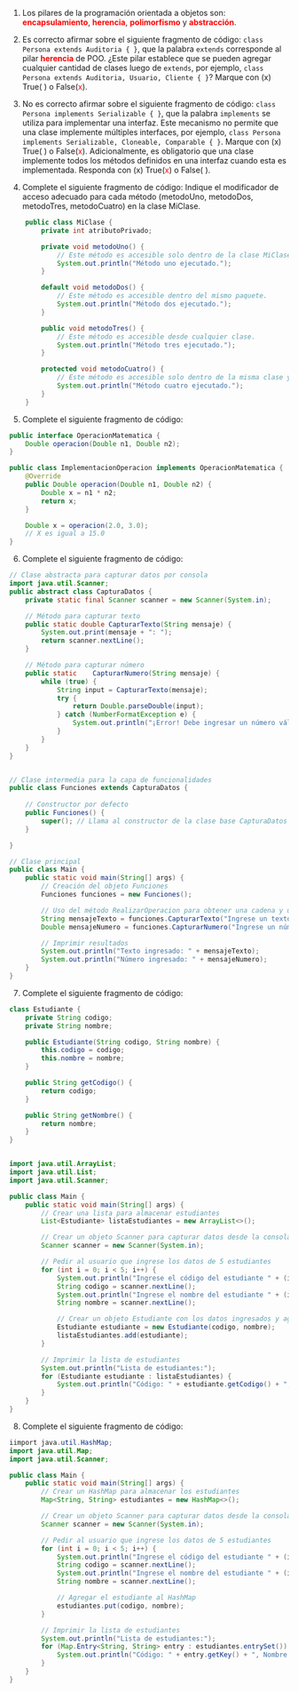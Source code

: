 1. Los pilares de la programación orientada a objetos son: <span style="color:red">**encapsulamiento**</span>, <span style="color:red">**herencia**</span>, <span style="color:red">**polimorfismo**</span> y <span style="color:red">**abstracción**</span>.
   
2. Es correcto afirmar sobre el siguiente fragmento de código: `class Persona extends Auditoria { }`, que la palabra `extends` corresponde al pilar <span style="color:red">**herencia**</span> de POO. ¿Este pilar establece que se pueden agregar cualquier cantidad de clases luego de `extends`, por ejemplo, `class Persona extends Auditoria, Usuario, Cliente { }`? Marque con (x) True( ) o False(<span style="color:red">x</span>).
   
3. No es correcto afirmar sobre el siguiente fragmento de código: `class Persona implements Serializable { }`, que la palabra `implements` se utiliza para implementar una interfaz. Este mecanismo no permite que una clase implemente múltiples interfaces, por ejemplo, `class Persona implements Serializable, Cloneable, Comparable { }`. Marque con (x) True( ) o False(<span style="color:red">x</span>). Adicionalmente, es obligatorio que una clase implemente todos los métodos definidos en una interfaz cuando esta es implementada. Responda con (x) True(<span style="color:red">x</span>) o False( ).

4. Complete el siguiente fragmento de código: Indique el modificador de acceso adecuado para cada método (metodoUno, metodoDos, metodoTres, metodoCuatro) en la clase MiClase.

```java
    public class MiClase {
        private int atributoPrivado;

        private void metodoUno() {
            // Este método es accesible solo dentro de la clase MiClase.
            System.out.println("Método uno ejecutado.");
        }

        default void metodoDos() {
            // Este método es accesible dentro del mismo paquete.
            System.out.println("Método dos ejecutado.");
        }

        public void metodoTres() {
            // Este método es accesible desde cualquier clase.
            System.out.println("Método tres ejecutado.");
        }

        protected void metodoCuatro() {
            // Este método es accesible solo dentro de la misma clase y subclases.
            System.out.println("Método cuatro ejecutado.");
        }
    }

````


5. Complete el siguiente fragmento de código:

```java
public interface OperacionMatematica {
    Double operacion(Double n1, Double n2);
}

public class ImplementacionOperacion implements OperacionMatematica {
    @Override
    public Double operacion(Double n1, Double n2) {
        Double x = n1 * n2;
        return x;
    }

    Double x = operacion(2.0, 3.0);
    // X es igual a 15.0
}
```


6. Complete el siguiente fragmento de código:

```java
// Clase abstracta para capturar datos por consola
import java.util.Scanner;
public abstract class CapturaDatos {
    private static final Scanner scanner = new Scanner(System.in);

    // Método para capturar texto
    public static double CapturarTexto(String mensaje) {
        System.out.print(mensaje + ": ");
        return scanner.nextLine();
    }

    // Método para capturar número
    public static    CapturarNumero(String mensaje) {
        while (true) {
            String input = CapturarTexto(mensaje);
            try {
                return Double.parseDouble(input);
            } catch (NumberFormatException e) {
                System.out.println("¡Error! Debe ingresar un número válido.");
            }
        }
    }
}


// Clase intermedia para la capa de funcionalidades
public class Funciones extends CapturaDatos {
    
    // Constructor por defecto
    public Funciones() {
        super(); // Llama al constructor de la clase base CapturaDatos
    }

}

// Clase principal
public class Main {
    public static void main(String[] args) {
        // Creación del objeto Funciones
        Funciones funciones = new Funciones();

        // Uso del método RealizarOperacion para obtener una cadena y un número
        String mensajeTexto = funciones.CapturarTexto("Ingrese un texto");
        Double mensajeNumero = funciones.CapturarNumero("Ingrese un número");

        // Imprimir resultados
        System.out.println("Texto ingresado: " + mensajeTexto);
        System.out.println("Número ingresado: " + mensajeNumero);
    }
}

```


7. Complete el siguiente fragmento de código:

```java
class Estudiante {
    private String codigo;
    private String nombre;

    public Estudiante(String codigo, String nombre) {
        this.codigo = codigo;
        this.nombre = nombre;
    }

    public String getCodigo() {
        return codigo;
    }

    public String getNombre() {
        return nombre;
    }
}


import java.util.ArrayList;
import java.util.List;
import java.util.Scanner;

public class Main {
    public static void main(String[] args) {
        // Crear una lista para almacenar estudiantes
        List<Estudiante> listaEstudiantes = new ArrayList<>();

        // Crear un objeto Scanner para capturar datos desde la consola
        Scanner scanner = new Scanner(System.in);

        // Pedir al usuario que ingrese los datos de 5 estudiantes
        for (int i = 0; i < 5; i++) {
            System.out.println("Ingrese el código del estudiante " + (i + 1) + ": ");
            String codigo = scanner.nextLine();
            System.out.println("Ingrese el nombre del estudiante " + (i + 1) + ": ");
            String nombre = scanner.nextLine();

            // Crear un objeto Estudiante con los datos ingresados y agregarlo a la lista
            Estudiante estudiante = new Estudiante(codigo, nombre);
            listaEstudiantes.add(estudiante);
        }

        // Imprimir la lista de estudiantes
        System.out.println("Lista de estudiantes:");
        for (Estudiante estudiante : listaEstudiantes) {
            System.out.println("Código: " + estudiante.getCodigo() + ", Nombre: " + estudiante.getNombre());
        }
    }
}
```


8. Complete el siguiente fragmento de código:

```java
iimport java.util.HashMap;
import java.util.Map;
import java.util.Scanner;

public class Main {
    public static void main(String[] args) {
        // Crear un HashMap para almacenar los estudiantes
        Map<String, String> estudiantes = new HashMap<>();

        // Crear un objeto Scanner para capturar datos desde la consola
        Scanner scanner = new Scanner(System.in);

        // Pedir al usuario que ingrese los datos de 5 estudiantes
        for (int i = 0; i < 5; i++) {
            System.out.println("Ingrese el código del estudiante " + (i + 1) + ": ");
            String codigo = scanner.nextLine();
            System.out.println("Ingrese el nombre del estudiante " + (i + 1) + ": ");
            String nombre = scanner.nextLine();

            // Agregar el estudiante al HashMap
            estudiantes.put(codigo, nombre);
        }

        // Imprimir la lista de estudiantes
        System.out.println("Lista de estudiantes:");
        for (Map.Entry<String, String> entry : estudiantes.entrySet()) {
            System.out.println("Código: " + entry.getKey() + ", Nombre: " + entry.getValue());
        }
    }
}
```

